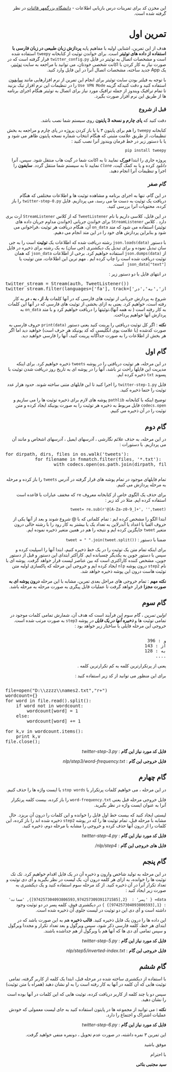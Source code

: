 <div dir=rtl>
 
این مخزن کد برای تمرینات درس بازیابی اطلاعات - [دانشگاه بزرگمهر قائنات](http://buqaen.ac.ir) در نظر گرفته شده است.
# تمرین اول
هدف از این تمرین، اشنایی اولیه با مفاهیم پایه **پردازش زبان طبیعی در زبان فارسی با استفاده از داده های توئیتر** است. 
 برای خواندن توئیت از کتابخانه `tweepy` استفاده شده است و مشخصات اتصال به توئیتر در فایل `twitter_config.py` قرار گرفته است که در صورت نیاز به کار کردن با اکانت شخصی خودتان، می توانید با مراجعه به سایت [توئیتر](https://apps.twitter.com)، یک App جدید ساخته، مشخصات اتصال آنرا در این فایل وارد کنید.
 
با توجه به فیلتر بودن سایت توئیتر برای انجام این تمرین از نرم افزارهایی مانند [سایفون](https://s3.amazonaws.com/0ubz-2q11-gi9y/fa.html#rtl) استفاده کنید و دقت کنیدکه گزینه `Use VPN Mode` را در تنظیمات این نرم افزار تیک بزنید تا تمام ترافیک ویندوز از جمله ترافیک مورد نیاز برای اتصال به توئیتر هنگام اجرای برنامه ها از طریق این نرم افزار صورت بگیرد.

### قبل از شروع
دقت کنید که **پای چارم و نسخه 3 پایتون** روی سیستم شما نصب باشد.

کتابخانه `tweepy` را هم برای پایتون ۳ یا با باز کردن پروژه در پای چارم و مراجعه به بخش تنظیمات، از طریق علامت مثبتی که هنگام انتخاب شماره نسخه پایتون ظاهر می شود و یا با دستور زیر در خط فرمان ویندوز آنرا نصب کنید : 

`pip install tweepy`

پروژه جاری را ابتدا ***فورک*** نمایید تا به اکانت شما در گیت هاب منتقل شود. سپس، آنرا *دانلود* کرده و یا به کمک گیت، *`Clone`* نمایید تا به سیستم شما منتقل گردد.
**سایفون** را اجرا و تنظیمات آنرا انجام دهید. 

### گام صفر
در این گام، تنها به اجرای برنامه و مشاهده توئیت ها و اطلاعات مختلفی که هنگام دریافت یک توئیت به دست ما می رسد، می پردازیم. 
فایل `twitter-step-0.py` را باز کرده، محتویات آنرا بررسی کنید.  

در این فایل، کلاسی داریم با نام `TweetListener` که از کلاس `StreamListener` ارث بری دارد . کلاس `StreamListener` برای خواندن جریانی (خواندن مداوم جریان داده های توئیتر) استفاده می شود که متد  `on_data` آن، هنگام دریافت هر توئیت ،فراخوانی می شود و بنابراین پردازش های خود را در این متد انجام می دهیم. 

با دستور `json.loads(data)` 
 رشته دریافت شده که اطلاعات یک **توئیت** است را به جی سان تبدیل نموده و برای تبدیل یک دیکشنری (جی سان) به یک رشته برای ذخیره در فایل از `json.dumps(data)`   استفاده خواهیم کرد.
برخی از اطلاعات `json_data` که همان توئیت دریافت شده است را چاپ کرده ایم . مهم ترین این اطلاعات، متن توئیت یا
  `json_data["text"] `  است. 
  
در انتهای فایل با دو دستور زیر : 

<pre dir=ltr>
twitter_stream = Stream(auth, TweetListener()) 
twitter_stream.filter(languages=['fa'], track=['با' , 'از','به','در'])
</pre> 

شروع به پردازش جریانی از توئیت های فارسی که در آنها کلمات **با، از ، به ، در** به کار رفته است، خواهیم کرد. یعنی به ازای بخشی از توئیت های فارسی که در آنها این کلمات به کار رفته است ( نه همه آنها)،توئیتها را دریافت خواهیم کرد و با متد `on_data` به پردازش آنها خواهیم پرداخت.

**نکته** : اگر کل توئیت دریافتی را پرینت کنید یعنی دستور `print(data)` حروف فارسی به صورت کدشده (با علامت یوی انگلیسی که کد یونیکد هر حرف است) خواهید دید اما اگر هر بخش از اطلاعات را به صورت جداگانه پرینت کنید، آنها را فارسی خواهید دید. 
     
## گام اول
 در این مرحله، هر توئیت دریافتی را در پوشه `tweets` ذخیره خواهیم کرد. برای اینکه مدیریت این فایلها راحت تر باشد، آنها را در پوشه ای به تاریخ روز دریافت شدن توئیت با پسوند `txt` ذخیره کرده ایم. 
 
فایل `twitter-step-1.py` را اجرا کنید تا این فایلهای متنی ساخته شوند. حدود هزار عدد توئیت را حتما ذخیره کنید.

توضیح اینکه با کتابخانه `pathlib` پوشه های لازم برای ذخیره توئیت ها را می سازیم و `codecs.open` فایل مربوط به ذخیره هر توئیت را به صورت یونیکد ایجاد کرده و متن توئیت را در آن ذخیره می کنیم. 


## گام دوم 
در این مرحله، به حذف علائم نگارشی ، آدرسهای ایمیل ، آدرسهای اشخاص و مانند آن می پردازیم.
با دستورات : 
<pre dir=ltr>
for dirpath, dirs, files in os.walk('tweets'):    
           for filename in fnmatch.filter(files, '*.txt'):        
                  with codecs.open(os.path.join(dirpath, filename),'r',encoding="utf-8")as f:

</pre>
تمام فایلهای موجود در تمام پوشه های قرار گرفته در آدرس  `tweets` را باز کرده و مرحله به مرحله پردازش می کنیم. 

برای حذف یک الگوی خاص از کتابخانه معروف  `re` که مخفف عبارات با قاعده است استفاده کرده ایم. مثلا در کد زیر : 

`tweet= re.sub(r'@[A-Za-z0-9_]+', '',tweet)`

 ابتدا الگو  را مشخص کرده ایم : تمام کلماتی که با  @  شروع شوند و بعد از آنها یکی از حروف الفبا یا اعداد یا آندرلاین به تعداد یک یا بیشتر به کار رود را با رشته خالی درون متغیر `tweet`  جایگزین کرده ایم و نتیجه را هم در همین متغیر ذخیره نموده ایم.
 
 ضمنا با دستور : 
`tweet = " ".join(tweet.split())`

 برای اینکه تمام متن یک توئیت را در یک خط ذخیره کنیم، ابتدا آنها را اسپلیت کرده و سپس با دستور جوین به یکدیگر چسبانده ایم. کاراکتر ابتدای این دستور و قبل از دستور جوین، مشخص کننده کاراکتری است که بین عناصر لیست قرار خواهد گرفت. 
 پوشه ای با نام  `step2` درون پوشه  `nlp` ایجاد کرده ایم و خروجی این مرحله که پاکسازی اولیه متن توئیت هاست درون این پوشه ذخیره خواهد شد.
 
**نکته مهم** : 
تمام خروجی های مراحل بعدی تمرین، مشابه با این مرحله **درون پوشه ای به صورت مجزا** قرار خواهد گرفت تا عملیات قابل پیگری به صورت مرحله به مرحله باشد. 
 
## گام سوم
*اولین تمرین* ، گام سوم این فرآیند است که هدف آن، شمارش تمامی کلمات موجود در تمامی توئیت ها و ***ذخیره آنها در یک فایل*** در پوشه `step3` به صورت مرتب شده است. خروجی این مرحله فایلی با ساختار زیر خواهد بود : 

<pre dir=rtl>

و : 396
از : 143
به : 128
....
</pre>

یعنی از پرتکرارترین کلمه به کم تکرارترین کلمه .

برای این منظور می توانید از کد زیر استفاده کنید :

<pre dir=ltr>

file=open("D:\\zzzz\\names2.txt","r+")
wordcount={}
for word in file.read().split():
    if word not in wordcount:
        wordcount[word] = 1
    else:
        wordcount[word] += 1

for k,v in wordcount.items():
    print k,v
file.close();
</pre>
**فایل کد مورد نیاز این گام** : *twitter-step-3.py*

**فایل خروجی این گام** : *nlp/step3/word-frequency.txt*

## گام چهارم 
در این مرحله ، می خواهیم کلمات پرتکرار یا  `stop words` یا ایست واژه ها را حذف کنیم. 

فایل خروجی مرحله قبل یعنی `word-frequency.txt` را باز کرده، بیست کلمه پرتکرار آنرا به عنوان ایست واژه در نظر بگیرید. 

لیستی ایجاد کنید که بیست خط اول فایل را خوانده و این کلمات را درون آن بریزد. حال مشابه با مرحله قبل، تمام توئیت ها را که در پوشه `step2` ذخیره شده اند را باز کرده، این کلمات را از درون آنها حذف کرده و خروجی را مشابه با مرحله دوم، ذخیره کنید.

**فایل کد مورد نیاز این گام** : *twitter-step-4.py*

**فایل های خروجی این گام** : *nlp/step4/*

## گام پنجم  

در این مرحله به تولید شاخص وارون و ذخیره آن در یک فایل اقدام خواهیم کرد.
تک تک توئیت ها را خوانده، به ازای هر کلمه درون آن، یک لیست در نظر بگیرید و آی دی توئیت و تعداد تکرار آنرا در آن ذخیره کنید. از کد مرحله سوم استفاده کنید و یک دیکشنری به صورت زیر ایجاد کنید : 

`data= {
  'پسر' : 
         {2,[974257304093806593,974257309391171585]},
  'ضمانت' :
         {1,[974257304093806593]}
}`
در دیکشنری فوق، کلمه پسر در دو توئیت وجود داشته است و آی دی این دو توئیت در لیست جلوی آن ذخیره شده است.

این داده ها را درون یک فایل ذخیره کنید.
**قالب ذخیره** هم به این صورت باشد که در ابتدای هر خط، کلمه فارسی ذکر شود، سپس ویرگول و بعد تعداد تکرار و مجددا ویرگول و سپس تمامی آی دی ها که آنها هم با ویرگول از هم جداشده باشند.

**فایل کد مورد نیاز این گام** : *twitter-step-5.py*

**فایل  خروجی این گام** : *nlp/step5/inverted-index.txt*

## گام ششم
با استفاده از دیکشنری ساخته شده در مرحله قبل، ابتدا یک کلمه از کاربر گرفته، تمامی توئیت هایی که آن کلمه در آنها به کار رفته است را به او نشان دهید (همراه با متن توئیت)

سپس دو یا چند کلمه از کاربر دریافت کرده، توئیت هایی که این کلمات در آنها بوده است را نشان دهید.

**نکته :** می توانید از مجموعه ها در پایتون استفاده کنید به جای لیست معمولی که خودش عملیات اشتراک و اجتماع را دارد.

**فایل کد مورد نیاز این گام** : *twitter-step-6.py*

این تمرین ۳ نمره داشته، در صورت عدم تحویل ، دونمره منفی خواهید گرفت.

موفق باشید 

با احترام

***سید مجتبی بنائی***

</div>

